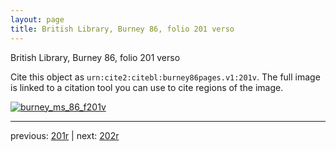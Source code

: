 ```yaml
---
layout: page
title: British Library, Burney 86, folio 201 verso
---
```


British Library, Burney 86, folio 201 verso

Cite this object as `urn:cite2:citebl:burney86pages.v1:201v`.  The full image is linked to a citation tool you can use to cite regions of the image.

[![burney_ms_86_f201v](http://www.homermultitext.org/iipsrv?IIIF=/project/homer/pyramidal/deepzoom/citebl/burney86imgs/v1/burney_ms_86_f201v.tif/full/800,/0/default.jpg)](http://www.homermultitext.org/ict2/?urn=urn:cite2:citebl:burney86imgs.v1:burney_ms_86_f201v) 

---

previous:  [201r](../201r/) | next: [202r](../202r/)